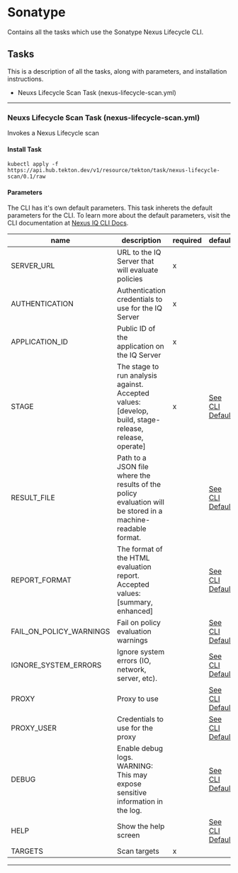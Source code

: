 # Sonatype

Contains all the tasks which use the Sonatype Nexus Lifecycle CLI.

## Tasks

This is a description of all the tasks, along with parameters, and installation instructions.

- Neuxs Lifecycle Scan Task (nexus-lifecycle-scan.yml)

----

### Neuxs Lifecycle Scan Task (nexus-lifecycle-scan.yml)

Invokes a Nexus Lifecycle scan

#### Install Task

```shell
kubectl apply -f https://api.hub.tekton.dev/v1/resource/tekton/task/nexus-lifecycle-scan/0.1/raw
```

#### Parameters

The CLI has it's own default parameters.  This task inherets the default parameters for the CLI.  To learn more about the default parameters, visit the CLI documentation at [Nexus IQ CLI Docs](https://hub.docker.com/r/sonatype/nexus-iq-cli).

name                        | description                                                                                                   | required  | default
---------                   | -------------------------------------------                                                                   | --------  | -------
SERVER_URL                  | URL to the IQ Server that will evaluate policies                                                              |     x     |
AUTHENTICATION              | Authentication credentials to use for the IQ Server                                                           |     x     |
APPLICATION_ID              | Public ID of the application on the IQ Server                                                                 |     x     |
STAGE                       | The stage to run analysis against. Accepted values: [develop, build, stage-release, release, operate]         |     x     | [See CLI Default](https://hub.docker.com/r/sonatype/nexus-iq-cli)
RESULT_FILE                 | Path to a JSON file where the results of the policy evaluation will be stored in a machine-readable format.   |           | [See CLI Default](https://hub.docker.com/r/sonatype/nexus-iq-cli)
REPORT_FORMAT               | The format of the HTML evaluation report. Accepted values: [summary, enhanced]                                |           | [See CLI Default](https://hub.docker.com/r/sonatype/nexus-iq-cli)
FAIL_ON_POLICY_WARNINGS     | Fail on policy evaluation warnings                                                                            |           | [See CLI Default](https://hub.docker.com/r/sonatype/nexus-iq-cli)
IGNORE_SYSTEM_ERRORS        | Ignore system errors (IO, network, server, etc).                                                              |           | [See CLI Default](https://hub.docker.com/r/sonatype/nexus-iq-cli)
PROXY                       | Proxy to use                                                                                                  |           | [See CLI Default](https://hub.docker.com/r/sonatype/nexus-iq-cli)
PROXY_USER                  | Credentials to use for the proxy                                                                              |           | [See CLI Default](https://hub.docker.com/r/sonatype/nexus-iq-cli)
DEBUG                       | Enable debug logs. WARNING: This may expose sensitive information in the log.                                 |           | [See CLI Default](https://hub.docker.com/r/sonatype/nexus-iq-cli)
HELP                        | Show the help screen                                                                                          |           | [See CLI Default](https://hub.docker.com/r/sonatype/nexus-iq-cli)
TARGETS                     | Scan targets                                                                                                  |     x     |

----
